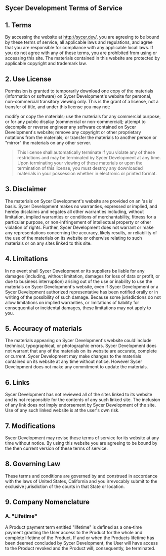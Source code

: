 
## Sycer Development Terms of Service

## 1. Terms
By accessing the website at http://sycer.dev/, you are agreeing to be bound by these terms of service, all applicable laws and regulations, and agree that you are responsible for compliance with any applicable local laws. If you do not agree with any of these terms, you are prohibited from using or accessing this site. The materials contained in this website are protected by applicable copyright and trademark law.

## 2. Use License
Permission is granted to temporarily download one copy of the materials (information or software) on Sycer Development's website for personal, non-commercial transitory viewing only. This is the grant of a license, not a transfer of title, and under this license you may not:

modify or copy the materials;
use the materials for any commercial purpose, or for any public display (commercial or non-commercial);
attempt to decompile or reverse engineer any software contained on Sycer Development's website;
remove any copyright or other proprietary notations from the materials; or
transfer the materials to another person or "mirror" the materials on any other server.


> This license shall automatically terminate if you violate any of these restrictions and may be terminated by Sycer Development at any time. Upon terminating your viewing of these materials or upon the termination of this license, you must destroy any downloaded materials in your possession whether in electronic or printed format.

## 3. Disclaimer

The materials on Sycer Development's website are provided on an 'as is' basis. Sycer Development makes no warranties, expressed or implied, and hereby disclaims and negates all other warranties including, without limitation, implied warranties or conditions of merchantability, fitness for a particular purpose, or non-infringement of intellectual property or other violation of rights.
Further, Sycer Development does not warrant or make any representations concerning the accuracy, likely results, or reliability of the use of the materials on its website or otherwise relating to such materials or on any sites linked to this site.

## 4. Limitations
In no event shall Sycer Development or its suppliers be liable for any damages (including, without limitation, damages for loss of data or profit, or due to business interruption) arising out of the use or inability to use the materials on Sycer Development's website, even if Sycer Development or a Sycer Development authorized representative has been notified orally or in writing of the possibility of such damage. Because some jurisdictions do not allow limitations on implied warranties, or limitations of liability for consequential or incidental damages, these limitations may not apply to you.

## 5. Accuracy of materials
The materials appearing on Sycer Development's website could include technical, typographical, or photographic errors. Sycer Development does not warrant that any of the materials on its website are accurate, complete or current. Sycer Development may make changes to the materials contained on its website at any time without notice. However Sycer Development does not make any commitment to update the materials.

## 6. Links
Sycer Development has not reviewed all of the sites linked to its website and is not responsible for the contents of any such linked site. The inclusion of any link does not imply endorsement by Sycer Development of the site. Use of any such linked website is at the user's own risk.

## 7. Modifications
Sycer Development may revise these terms of service for its website at any time without notice. By using this website you are agreeing to be bound by the then current version of these terms of service.

## 8. Governing Law
These terms and conditions are governed by and construed in accordance with the laws of United States, California and you irrevocably submit to the exclusive jurisdiction of the courts in that State or location.

## 9. Company Nomenclature
### A. "Lifetime"
A Product payment term entitled "lifetime" is defined as a one-time payment granting the User access to the Product for the whole and complete lifetime of the Product. If and or when the Products lifetime has been deemed concluded by Sycer Development, the User will have access to the Product revoked and the Product will, consequently, be terminated.
